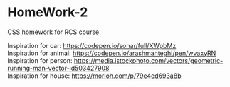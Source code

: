 # HomeWork-2
CSS homework for RCS course

Inspiration for car: https://codepen.io/sonar/full/XWpbMz <br>
Inspiration for animal: https://codepen.io/arashmanteghi/pen/wvaxyRN <br>
Inspiration for person: https://media.istockphoto.com/vectors/geometric-running-man-vector-id503427908 <br>
Inspiration for house: https://morioh.com/p/79e4ed693a8b <br>
